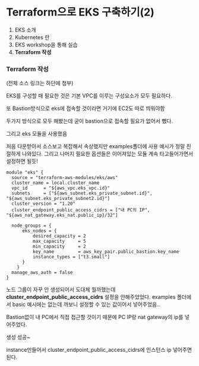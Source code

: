 # Terraform으로 EKS 구축하기(2)



1. EKS 소개
2. Kubernetes 란
3. EKS workshop을 통해 실습
4. **Terraform 작성**



### Terraform 작성

(전체 소스 링크는 하단에 첨부)

EKS를 구성할 때 필요한 것은 기본 VPC를 이루는 구성요소가 모두 필요하다.

또 Bastion방식으로 eks에 접속할 것이라면 거기에 EC2도 따로 띄워야함 

두가지 방식으로 모두 해봤는데 굳이 bastion으로 접속할 필요가 없어서 뺐다.



그리고 eks 모듈을 사용했음

[eks module]: https://registry.terraform.io/modules/terraform-aws-modules/eks/aws/latest

처음 다운받아서 소스보고 복잡해서 속상했지만 examples폴더에 사용 예시가 정말 친절하게 나와있다. 그리고 나머지 필요한 옵션들은 이어져있는 모듈 계속 타고들어가면서 설정하면 될듯!



```
module "eks" {
  source = "terraform-aws-modules/eks/aws"
  cluster_name = local.cluster_name
  vpc_id      = "${aws_vpc.eks_vpc.id}"
  subnets     = ["${aws_subnet.eks_private_subnet.id}", "${aws_subnet.eks_private_subnet2.id}"]
  cluster_version = "1.20"
  cluster_endpoint_public_access_cidrs = ["내 PC의 IP", "${aws_nat_gateway.eks_nat.public_ip}/32"]

  node_groups = {
      eks_nodes = {
          desired_capacity = 2
          max_capacity     = 5
          min_capacity     = 2
          key_name         = aws_key_pair.public_bastion.key_name
          instance_types = ["t3.small"]
      }
    }
  manage_aws_auth = false
}
```

노드 그룹이 자꾸 안 생성되어서 도대체 뭘까했는데 **cluster_endpoint_public_access_cidrs** 설정을 안해주었었다. examples 폴더에서 basic 예시에는 없는데 까보니 설정할 수 있는 값이어서 넣어주었음.. 

Bastion없이 내 PC에서 직접 접근할 것이기 때문에 PC IP랑 nat gateway의 ip를 넣어주었다. 



생성 성공~

[베스쳔 있는 eks]: https://github.com/HYGill/sava/tree/main/terraform-bastion-eks	"베스쳔 있는 eks" 
instance만들어서 cluster_endpoint_public_access_cidrs에 인스턴스 ip 넣어주면된다.

[베스쳔 없는 eks]: https://github.com/HYGill/sava/tree/main/terraform-eks	"베스쳔 없는 eks"
